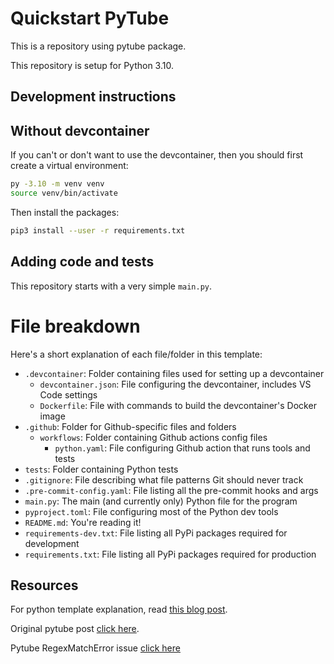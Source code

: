 # Quickstart PyTube

This is a repository using pytube package.

This repository is setup for Python 3.10.

## Development instructions

## Without devcontainer

If you can't or don't want to use the devcontainer, then you should first create a virtual environment:

``` sh
py -3.10 -m venv venv
source venv/bin/activate
```

Then install the packages:

```sh
pip3 install --user -r requirements.txt
```

## Adding code and tests

This repository starts with a very simple `main.py`.

# File breakdown

Here's a short explanation of each file/folder in this template:

* `.devcontainer`: Folder containing files used for setting up a devcontainer
  * `devcontainer.json`: File configuring the devcontainer, includes VS Code settings
  * `Dockerfile`: File with commands to build the devcontainer's Docker image
* `.github`: Folder for Github-specific files and folders
  * `workflows`: Folder containing Github actions config files
    * `python.yaml`: File configuring Github action that runs tools and tests
* `tests`: Folder containing Python tests
* `.gitignore`: File describing what file patterns Git should never track
* `.pre-commit-config.yaml`: File listing all the pre-commit hooks and args
* `main.py`: The main (and currently only) Python file for the program
* `pyproject.toml`: File configuring most of the Python dev tools
* `README.md`: You're reading it!
* `requirements-dev.txt`: File listing all PyPi packages required for development
* `requirements.txt`: File listing all PyPi packages required for production

## Resources
For python template explanation, read [this blog post](http://blog.pamelafox.org/2022/09/how-i-setup-python-project.html).

Original pytube post [click here](https://www.linkedin.com/feed/update/urn:li:activity:7080976967759474688/).

Pytube RegexMatchError issue [click here](https://github.com/pytube/pytube/issues/1678)

